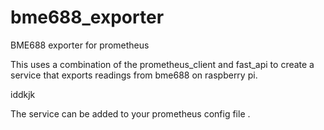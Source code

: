 # bme688_exporter
BME688 exporter for prometheus


This  uses a combination of the prometheus_client and  fast_api to create a service that exports readings from bme688 on raspberry pi. 

iddkjk

The service can be added to your prometheus config file . 

